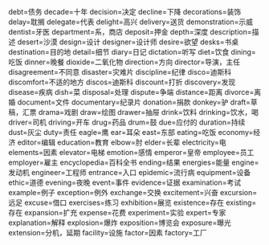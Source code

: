 debt=债务
decade=十年
decision=决定
decline=下降
decorations=装饰
delay=耽搁
delegate=代表
delight=高兴
delivery=送货
demonstration=示威
dentist=牙医
department=系，商店
deposit=押金
depth=深度
description=描述
desert=沙漠
design=设计
designer=设计师
desire=欲望
desks=书桌
destination=目的地
detail=细节
diary=日记
dictation=听写
diet=饮食
dining=吃饭
dinner=晚餐
dioxide=二氧化物
direction=方向
director=导演，主任
disagreement=不同意
disaster=灾难片
discipline=纪律
disco=迪斯科
discomfort=不适的地方
discos=迪斯科
discount=打折
discovery=发现
disease=疾病
dish=菜
disposal=处理
dispute=争端
distance=距离
divorce=离婚
document=文件
documentary=纪录片
donation=捐款
donkey=驴
draft=草稿，汇票
drama=戏剧
draw=绘图
drawer=抽屉
drink=饮料
drinking=饮水，喝
driver=司机
driving=开车
drug=药品
drum=鼓
due=应付的
duration=持续
dust=灰尘
duty=责任
eagle=鹰
ear=耳朵
east=东部
eating=吃饭
economy=经济
editor=编辑
education=教育
elbow=肘
elder=长辈
electricity=电
elements=因素
elevator=电梯
emotion=感情
emperor=皇帝
employee=员工
employer=雇主
encyclopedia=百科全书
ending=结果
energies=能量
engine=发动机
engineer=工程师
entrance=入口
epidemic=流行病
equipment=设备
ethic=道德
evening=夜晚
event=事件
evidence=证据
examination=考试
example=例子
exception=例外
exchange=交换
excitement=兴奋
excursion=远足
excuse=借口
exercises=练习
exhibition=展览
existence=存在
existing=存在
expansion=扩充
expense=花费
experiment=实验
expert=专家
explanation=解释
explosion=爆炸
exposition=博览会
exposure=曝光
extension=分机，延期
facility=设施
factor=因素
factory=工厂